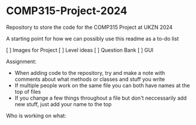 # COMP315-Project-2024
Repository to store the code for the COMP315 Project at UKZN 2024

A starting point for how we can possibly use this readme as a to-do list

[ ] Images for Project
[ ] Level ideas
[ ] Question Bank
[ ] GUI

Assignment:

* When adding code to the repository, try and make a note with comments about what methods or classes and stuff you write
* If multiple people work on the same file you can both have names at the top of files
* If you change a few things throughout a file but don't neccessarily add new stuff, just add your name to the top

Who is working on what:
